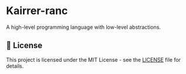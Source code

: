 # Kairrer-ranc
A high-level programming language with low-level abstractions.

## 📜 License
This project is licensed under the MIT License - see the [LICENSE](LICENSE) file for details.

